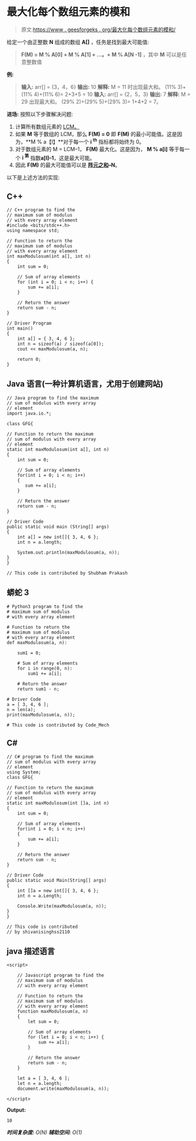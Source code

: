 # 最大化每个数组元素的模和

> 原文:[https://www . geesforgeks . org/最大化每个数组元素的模和/](https://www.geeksforgeeks.org/maximize-the-sum-of-modulus-with-every-array-element/)

给定一个由正整数 **N** 组成的数组 **A[]** ，任务是找到最大可能值:

> **F(M) = M % A[0] + M % A[1] + …。+ M % A[N -1]** ，其中 **M** 可以是任意整数值

**例:**

> **输入:** arr[] = {3，4，6}
> **输出:** 10
> **解释:**
> M = 11 时出现最大和。
> (11% 3)+(11% 4)+(11% 6)= 2+3+5 = 10
> **输入:** arr[] = {2，5，3}
> **输出:** 7
> **解释:**
> M = 29 出现最大和。
> (29% 2)+(29% 5)+(29% 3)= 1+4+2 = 7。

**进场:**
按照以下步骤解决问题:

1.  计算所有数组元素的 [LCM。](https://www.geeksforgeeks.org/lcm-of-given-array-elements/)
2.  如果 **M** 等于数组的 LCM，那么 **F(M) = 0** 即 **F(M)** 的最小可能值。这是因为，**M % a【I】**对于每一个 **i <sup>th</sup>** 指标都将始终为 0。
3.  对于数组元素的 M = LCM–1， **F(M)** 最大化。这是因为， **M % a[i]** 等于每一个 **i <sup>第</sup>** 指数**a[I]–1**，这是最大可能。
4.  因此 **F(M)** 的最大可能值可以是 [**阵元之和**](https://www.geeksforgeeks.org/program-find-sum-elements-given-array/)**–N**。

以下是上述方法的实现:

## C++

```
// C++ program to find the
// maximum sum of modulus
// with every array element
#include <bits/stdc++.h>
using namespace std;

// Function to return the
// maximum sum of modulus
// with every array element
int maxModulosum(int a[], int n)
{
    int sum = 0;

    // Sum of array elements
    for (int i = 0; i < n; i++) {
        sum += a[i];
    }

    // Return the answer
    return sum - n;
}

// Driver Program
int main()
{
    int a[] = { 3, 4, 6 };
    int n = sizeof(a) / sizeof(a[0]);
    cout << maxModulosum(a, n);

    return 0;
}
```

## Java 语言(一种计算机语言，尤用于创建网站)

```
// Java program to find the maximum
// sum of modulus with every array
// element
import java.io.*;

class GFG{

// Function to return the maximum
// sum of modulus with every array
// element
static int maxModulosum(int a[], int n)
{
    int sum = 0;

    // Sum of array elements
    for(int i = 0; i < n; i++)
    {
       sum += a[i];
    }

    // Return the answer
    return sum - n;
}

// Driver Code
public static void main (String[] args)
{
    int a[] = new int[]{ 3, 4, 6 };
    int n = a.length;

    System.out.println(maxModulosum(a, n));
}
}

// This code is contributed by Shubham Prakash
```

## 蟒蛇 3

```
# Python3 program to find the
# maximum sum of modulus
# with every array element

# Function to return the
# maximum sum of modulus
# with every array element
def maxModulosum(a, n):

    sum1 = 0;

    # Sum of array elements
    for i in range(0, n):
        sum1 += a[i];

    # Return the answer
    return sum1 - n;

# Driver Code
a = [ 3, 4, 6 ];
n = len(a);
print(maxModulosum(a, n));

# This code is contributed by Code_Mech
```

## C#

```
// C# program to find the maximum
// sum of modulus with every array
// element
using System;
class GFG{

// Function to return the maximum
// sum of modulus with every array
// element
static int maxModulosum(int []a, int n)
{
    int sum = 0;

    // Sum of array elements
    for(int i = 0; i < n; i++)
    {
        sum += a[i];
    }

    // Return the answer
    return sum - n;
}

// Driver Code
public static void Main(String[] args)
{
    int []a = new int[]{ 3, 4, 6 };
    int n = a.Length;

    Console.Write(maxModulosum(a, n));
}
}

// This code is contributed
// by shivanisinghss2110
```

## java 描述语言

```
<script>

    // Javascript program to find the
    // maximum sum of modulus
    // with every array element

    // Function to return the
    // maximum sum of modulus
    // with every array element
    function maxModulosum(a, n)
    {
        let sum = 0;

        // Sum of array elements
        for (let i = 0; i < n; i++) {
            sum += a[i];
        }

        // Return the answer
        return sum - n;
    }

    let a = [ 3, 4, 6 ];
    let n = a.length;
    document.write(maxModulosum(a, n));

</script>
```

**Output:** 

```
10
```

***时间复杂度:** O(N)*
***辅助空间:** O(1)*